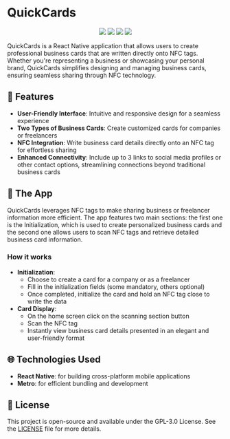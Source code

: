 # QuickCards

<div align="center">

![](https://img.shields.io/github/last-commit/Pako3549/QuickCards?&style=for-the-badge&color=8272a4&logoColor=D9E0EE&labelColor=292324)
![](https://img.shields.io/github/stars/Pako3549/QuickCards?style=for-the-badge&logo=polestar&color=FFB1C8&logoColor=D9E0EE&labelColor=292324)
![](https://img.shields.io/github/repo-size/Pako3549/QuickCards?color=CAC992&label=SIZE&logo=files&style=for-the-badge&logoColor=D9E0EE&labelColor=292324)
[![](https://img.shields.io/github/v/release/Pako3549/QuickCards?color=CAC992&label=RELEASE&style=for-the-badge&logoColor=D9E0EE&labelColor=292324)](https://github.com/Pako3549/QuickCards/releases)

</div>

QuickCards is a React Native application that allows users to create professional business cards that are written directly onto NFC tags. Whether you're representing a business or showcasing your personal brand, QuickCards simplifies designing and managing business cards, ensuring seamless sharing through NFC technology.

## 🚀 Features
- **User-Friendly Interface**: Intuitive and responsive design for a seamless experience
- **Two Types of Business Cards**: Create customized cards for companies or freelancers
- **NFC Integration**: Write business card details directly onto an NFC tag for effortless sharing
- **Enhanced Connectivity**: Include up to 3 links to social media profiles or other contact options, streamlining connections beyond traditional business cards

## 📱 The App
QuickCards leverages NFC tags to make sharing business or freelancer information more efficient. The app features two main sections: the first one is the Initialization, which is used to create personalized business cards and the second one allows users to scan NFC tags and retrieve detailed business card information.

### How it works

- **Initialization**:
    - Choose to create a card for a company or as a freelancer
    - Fill in the initialization fields (some mandatory, others optional)
    - Once completed, initialize the card and hold an NFC tag close to write the data
- **Card Display**:
    - On the home screen click on the scanning section button
    - Scan the NFC tag
    - Instantly view business card details presented in an elegant and user-friendly format

## 🌐 Technologies Used
- **React Native**: for building cross-platform mobile applications
- **Metro**: for efficient bundling and development

## 📄 License
This project is open-source and available under the GPL-3.0 License. See the [LICENSE](https://github.com/Pako3549/QuickCards/blob/main/LICENSE) file for more details.